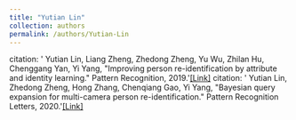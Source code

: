 ```yaml
---
title: "Yutian Lin"
collection: authors
permalink: /authors/Yutian-Lin
---
```

citation: ' Yutian Lin,  Liang Zheng,  Zhedong Zheng,  Yu Wu,  Zhilan Hu,  Chenggang Yan,  Yi Yang, &quot;Improving person re-identification by attribute and identity learning.&quot; Pattern Recognition, 2019.'<a href='https://zdzheng.xyz/publication/Improvin2019'>[Link]</a>
citation: ' Yutian Lin,  Zhedong Zheng,  Hong Zhang,  Chenqiang Gao,  Yi Yang, &quot;Bayesian query expansion for multi-camera person re-identification.&quot; Pattern Recognition Letters, 2020.'<a href='https://zdzheng.xyz/publication/Bayesian2020'>[Link]</a>